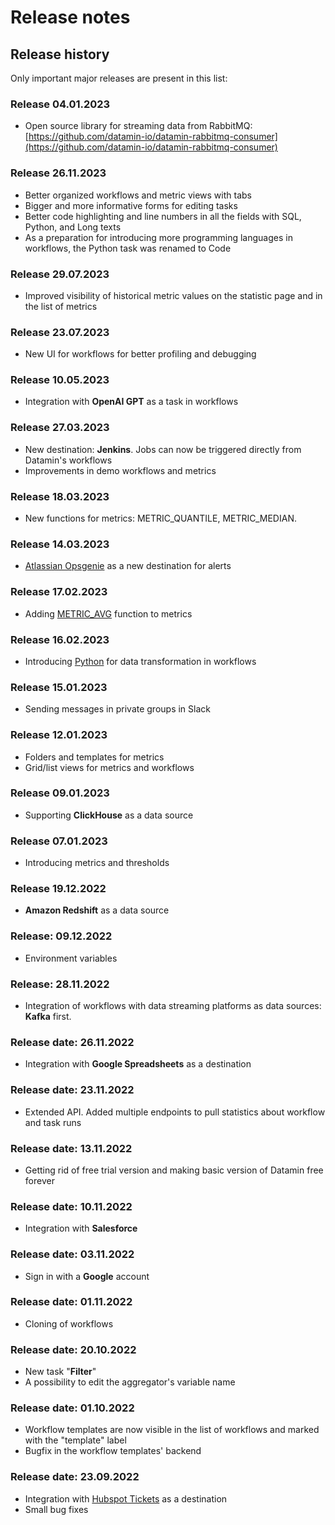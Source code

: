 # Release notes

## Release history

Only important major releases are present in this list:

### Release 04.01.2023

* Open source library for streaming data from RabbitMQ: [https://github.com/datamin-io/datamin-rabbitmq-consumer](https://github.com/datamin-io/datamin-rabbitmq-consumer)

### Release 26.11.2023

* Better organized workflows and metric views with tabs
* Bigger and more informative forms for editing tasks
* Better code highlighting and line numbers in all the fields with SQL, Python, and Long texts
* As a preparation for introducing more programming languages in workflows, the Python task was renamed to Code

### Release 29.07.2023

* Improved visibility of historical metric values on the statistic page and in the list of metrics

### Release 23.07.2023

* New UI for workflows for better profiling and debugging

### Release 10.05.2023

* Integration with **OpenAI GPT** as a task in workflows

### Release 27.03.2023

* New destination: **Jenkins**. Jobs can now be triggered directly from Datamin's workflows
* Improvements in demo workflows and metrics

### Release 18.03.2023

* New functions for metrics: METRIC\_QUANTILE, METRIC\_MEDIAN.

### Release 14.03.2023

* [Atlassian Opsgenie](https://www.atlassian.com/software/opsgenie) as a new destination for alerts

### Release 17.02.2023

* Adding [METRIC\_AVG](../workflows/tasks-ip/mathematical-functions.md) function to metrics

### Release 16.02.2023

* Introducing [Python](../workflows/tasks-ip/) for data transformation in workflows

### Release 15.01.2023

* Sending messages in private groups in Slack

### Release 12.01.2023

* Folders and templates for metrics
* Grid/list views for metrics and workflows

### Release 09.01.2023

* Supporting **ClickHouse** as a data source

### Release 07.01.2023

* Introducing metrics and thresholds

### Release 19.12.2022

* **Amazon Redshift** as a data source

### Release: 09.12.2022

* Environment variables

### Release: 28.11.2022

* Integration of workflows with data streaming platforms as data sources: **Kafka** first.

### Release date: 26.11.2022

* Integration with **Google Spreadsheets** as a destination

### Release date: 23.11.2022

* Extended API. Added multiple endpoints to pull statistics about workflow and task runs

### Release date: 13.11.2022

* Getting rid of free trial version and making basic version of Datamin free forever

### Release date: 10.11.2022

* Integration with **Salesforce**

### Release date: 03.11.2022

* Sign in with a **Google** account

### Release date: 01.11.2022

* Cloning of workflows

### Release date: 20.10.2022

* New task "**Filter**"
* A possibility to edit the aggregator's variable name

### Release date: 01.10.2022

* Workflow templates are now visible in the list of workflows and marked with the "template" label
* Bugfix in the workflow templates' backend

### Release date: 23.09.2022

* Integration with [Hubspot Tickets](../destinations/connecting-a-hubspot.md) as a destination
* Small bug fixes



